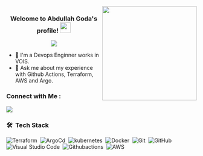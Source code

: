 
<img width="250" align="right" src="https://c.tenor.com/_DOBjnGspYAAAAAM/code-coding.gif">

<h3 align="center">
  Welcome to Abdullah Goda's profile!
  <img src="https://media.giphy.com/media/hvRJCLFzcasrR4ia7z/giphy.gif" width="28">
</h3>

<!-- Typing SVG by DenverCoder1 - https://github.com/DenverCoder1/readme-typing-svg -->
<p align="center">
  <a href="https://github.com/DenverCoder1/readme-typing-svg"><img src="https://readme-typing-svg.herokuapp.com/?lines=Devops%20Engineer;Always%20learning%20new%20things&font=Fira%20Code&center=true&width=440&height=45&color=f75c7e&vCenter=true&size=22"></a>
</p> 

- 🏢 I'm a Devops Enginner works in VOIS.
- 💬 Ask me about my experience with Github Actions, Terraform, AWS and Argo.




### Connect with Me :

<a href="[abdullahgoda197@gmail.com](https://www.linkedin.com/in/abdullah-goda-623540129/)" ><img src="https://img.shields.io/badge/Abdullah%20Goda-0077B5?style=for-the-badge&logo=Linkedin&logoColor=white"/></a>


### 🛠 &nbsp;Tech Stack
![Terraform](https://img.shields.io/badge/-Terraform-05122A?style=flat&logo=Terraform)&nbsp;
![ArgoCd](https://img.shields.io/badge/-Argocd-05122A?style=flat&logo=Argocd&logoColor=563D7C)&nbsp;
![kubernetes](https://img.shields.io/badge/-Kubernetes-05122A?style=flat&logo=Kubernetes)&nbsp;
![Docker](https://img.shields.io/badge/-Docker-05122A?style=flat&logo=Docker&logoColor=1572B6)&nbsp;
![Git](https://img.shields.io/badge/-Git-05122A?style=flat&logo=git)&nbsp;
![GitHub](https://img.shields.io/badge/-GitHub-05122A?style=flat&logo=github)&nbsp;
![Visual Studio Code](https://img.shields.io/badge/-Visual%20Studio%20Code-05122A?style=flat&logo=visual-studio-code&logoColor=007ACC)&nbsp;
![Githubactions](https://img.shields.io/badge/-Githubactions-05122A?style=flat&logo=Githubactions)&nbsp;
![AWS](https://img.shields.io/badge/-AWS-05122A?style=flat&logo=AWS)&nbsp;




